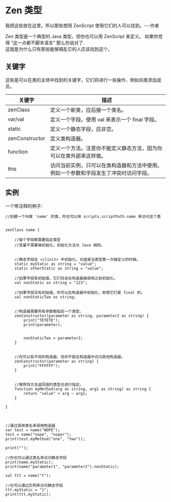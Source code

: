 # Zen 类型

我把这些放在这里，所以那些想用 ZenScript 使用它们的人可以找到。---作者

Zen 类型是一个典型的 Java 类型，但你也可以用 ZenScript 来定义。
如果你觉得 “这一点都不脚本语言” 那么你说对了.  
这就是为什么只有那些能够搞乱它的人应该找到这个。

## 关键字

这些是可以在类的主体中找到的关键字，它们将进行一些操作，例如向类添加成员。

| 关键字         | 描述                                                                                 |
| -------------- | ------------------------------------------------------------------------------------ |
| zenClass       | 定义一个新类，应后接一个类名。                                                       |
| var/val        | 定义一个字段。使用 val 来表示一个 final 字段。                                       |
| static         | 定义一个静态字段，应非空。                                                           |
| zenConstructor | 定义类构造器。                                                                       |
| function       | 定义一个方法。注意你不能定义静态方法，因为你可以在类外部来这样做。                   |
| this           | 访问当前实例，只可以在类构造器和方法中使用。例如一个参数和字段发生了冲突时访问字段。 |

## 实例

一个带注释的例子:

```
//创建一个叫做 'name' 的类，你也可以用 scripts.scriptPath.name 来访问这个类


zenClass name {

	//每个字段都需要指定类型
	//变量不需要被初始化。初始化方法与 Java 相同。


	//静态字段在 <clinit> 中初始化，也就是当类型第一次被定义的时候。
	static myStatic as string = "value";
	static otherStatic as string = "value";

	//如果字段有初始值，它们将会在构造器被调用之前初始化。
	val nonStatic as string = "123";

	//如果字段没有初始值，你可以在构造器中初始化，即使它们是 final 的。
	val nonStaticTwo as string;


	//构造器需要所有参数都指定一个类型。
	zenConstructor(parameter as string, parameter2 as string) {
		print("TETETE");
		print(parameter);


		nonStaticTwo = parameter2;
	}


	//你可以有不同的构造器，但你不能在构造器中访问其他构造器。
	zenConstructor(parameter as string) {
		print("FFFFFF");
	}


	//推荐将方法返回值的类型也进行指定。
	function myMethod(arg as string, arg1 as string) as string {
		return "value" + arg ~ arg1;
	}

}



//通过调用类名来调用构造器
var test = name("NOPE");
test = name("nope", "noper");
print(test.myMethod("one", "two"));

print("");

//你也可以通过类名来访问静态字段
print(name.myStatic);
print(name("parameter1", "parameter2").nonStatic);

val ttt = name("t");

//也可以通过实例来访问静态字段
ttt.myStatic = "1";
print(ttt.myStatic);
```
